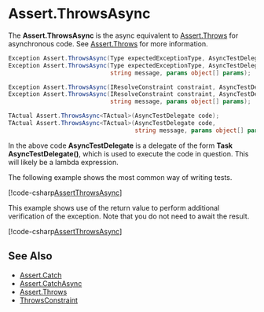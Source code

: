 # Assert.ThrowsAsync

The **Assert.ThrowsAsync** is the async equivalent to [Assert.Throws](Assert.Throws.md)
for asynchronous code. See [Assert.Throws](Assert.Throws.md) for more information.

```csharp
Exception Assert.ThrowsAsync(Type expectedExceptionType, AsyncTestDelegate code);
Exception Assert.ThrowsAsync(Type expectedExceptionType, AsyncTestDelegate code,
                             string message, params object[] params);

Exception Assert.ThrowsAsync(IResolveConstraint constraint, AsyncTestDelegate code);
Exception Assert.ThrowsAsync(IResolveConstraint constraint, AsyncTestDelegate code,
                             string message, params object[] params);

TActual Assert.ThrowsAsync<TActual>(AsyncTestDelegate code);
TActual Assert.ThrowsAsync<TActual>(AsyncTestDelegate code,
                                    string message, params object[] params);
```

In the above code **AsyncTestDelegate** is a delegate of the form
**Task AsyncTestDelegate()**, which is used to execute the code
in question. This will likely be a lambda expression.

The following example shows the most common way of writing tests.

[!code-csharp[AssertThrowsAsync](~/snippets/Snippets.NUnit/AssertThrowsAsync.cs#AssertThrowsAsync)]

This example shows use of the return value to perform
additional verification of the exception. Note that you do not need to await the result.

[!code-csharp[AssertThrowsAsync](~/snippets/Snippets.NUnit/AssertThrowsAsync.cs#UsingReturnValue)]

## See Also

* [Assert.Catch](Assert.Catch.md)
* [Assert.CatchAsync](Assert.CatchAsync.md)
* [Assert.Throws](Assert.Throws.md)
* [ThrowsConstraint](xref:throwsconstraint)
